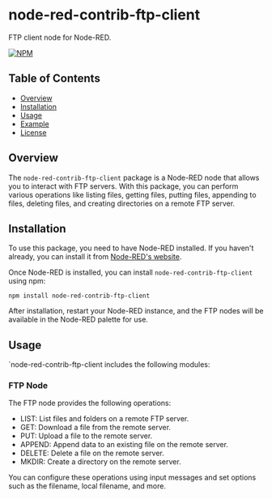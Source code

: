 # node-red-contrib-ftp-client

FTP client node for Node-RED.

[![NPM](https://nodei.co/npm/node-red-contrib-ftp-client.png?downloads=true)](https://nodei.co/npm/node-red-contrib-ftp-client/)

## Table of Contents

- [Overview](#overview)
- [Installation](#installation)
- [Usage](#usage)
- [Example](#example)
- [License](#license)

## Overview

The `node-red-contrib-ftp-client` package is a Node-RED node that allows you to interact with FTP servers. With this package, you can perform various operations like listing files, getting files, putting files, appending to files, deleting files, and creating directories on a remote FTP server.

## Installation

To use this package, you need to have Node-RED installed. If you haven't already, you can install it from [Node-RED's website](http://nodered.org).

Once Node-RED is installed, you can install `node-red-contrib-ftp-client` using npm:

```shell
npm install node-red-contrib-ftp-client
```

After installation, restart your Node-RED instance, and the FTP nodes will be available in the Node-RED palette for use.

## Usage

`node-red-contrib-ftp-client includes the following modules:
### FTP Node
The FTP node provides the following operations:

* LIST: List files and folders on a remote FTP server.
* GET: Download a file from the remote server.
* PUT: Upload a file to the remote server.
* APPEND: Append data to an existing file on the remote server.
* DELETE: Delete a file on the remote server.
* MKDIR: Create a directory on the remote server.

You can configure these operations using input messages and set options such as the filename, local filename, and more.

